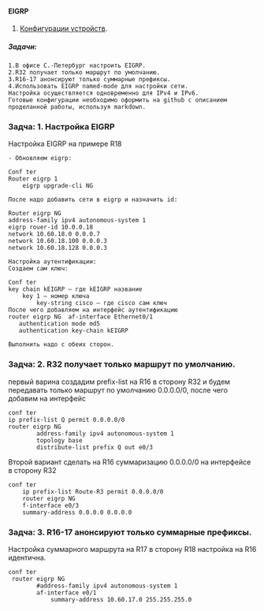 #### EIGRP
 1. [Конфигурации устройств](configs/).
##### Задачи:
```
1.В офисе С.-Петербург настроить EIGRP.
2.R32 получает только маршрут по умолчанию.
3.R16-17 анонсируют только суммарные префиксы.
4.Использовать EIGRP named-mode для настройки сети.
Настройка осуществляется одновременно для IPv4 и IPv6.
Готовые конфигурации необходимо оформить на github с описанием проделанной работы, используя markdown.
```
###    Задча: 1. Настройка EIGRP

Настройка EIGRP на примере R18
```
- Обновляем eigrp:

Conf ter
Router eigrp 1
	eigrp upgrade-cli NG

После надо добавить сети в eigrp и назначить id:

Router eigrp NG
address-family ipv4 autonomous-system 1
eigrp rouer-id 10.0.0.18
network 10.60.18.0 0.0.0.7
network 10.60.18.100 0.0.0.3
network 10.60.18.128 0.0.0.3

Настройка аутентификации: 
Создаем сам ключ:

Conf ter
key chain kEIGRP – где kEIGRP название 
	key 1 – номер ключа
		key-string cisco – где cisco сам ключ
После чего добавляем на интерфейс аутентификацию 
router eigrp NG  af-interface Ethernet0/1
   authentication mode md5
   authentication key-chain kEIGRP

Выполнить надо с обеих сторон.
```
###    Задча: 2. R32 получает только маршрут по умолчанию.
первый варина создадим prefix-list на R16 в сторону R32 и будем передавать только маршрут по умолчанию 0.0.0.0/0, после чего добавим на интерфейс

```
conf ter
ip prefix-list Q permit 0.0.0.0/0
router eigrp NG
        address-family ipv4 autonomous-system 1
        topology base
        distribute-list prefix Q out e0/3

```
Второй вариант сделать на R16 суммаризацию 0.0.0.0/0 на интерфейсе в сторону R32
```
conf ter
    ip prefix-list Route-R3 permit 0.0.0.0/0
    router eigrp NG
    f-interface e0/3
    summary-address 0.0.0.0 0.0.0.0
```
###    Задча: 3. R16-17 анонсируют только суммарные префиксы.
Настройка суммарного маршрута на R17 в сторону R18
настройка на R16 идентична.
```
conf ter
 router eigrp NG
        #address-family ipv4 autonomous-system 1
        af-interface e0/1
            summary-address 10.60.17.0 255.255.255.0
        
```